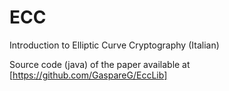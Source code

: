 # ECC

Introduction to Elliptic Curve Cryptography (Italian)

Source code (java) of the paper available at [https://github.com/GaspareG/EccLib]
